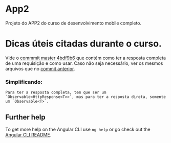 # App2

Projeto do APP2 do curso de desenvolvimento mobile completo.

# Dicas úteis citadas durante o curso.

Vide o [commmit master 4bdf9b6](https://github.com/CarlosDv93/web-es6-ts-angular/commit/4bdf9b6b51eb71915c45e812eb05d5b9b0f64c91) que contém como ter a resposta completa de uma requisição e como usar. 
Caso não seja necessário, ver os mesmos arquivos que no [commit anterior](https://github.com/CarlosDv93/web-es6-ts-angular/tree/271f395d0269a0e55d7e4cee89e1156c3d0ac07c).

### Simplificando: 

    Para ter a resposta completa, tem que ser um `Observable<HttpResponse<T>>`, mas para ter a resposta direta, somente um `Observable<T>`.

## Further help

To get more help on the Angular CLI use `ng help` or go check out the [Angular CLI README](https://github.com/angular/angular-cli/blob/master/README.md).
